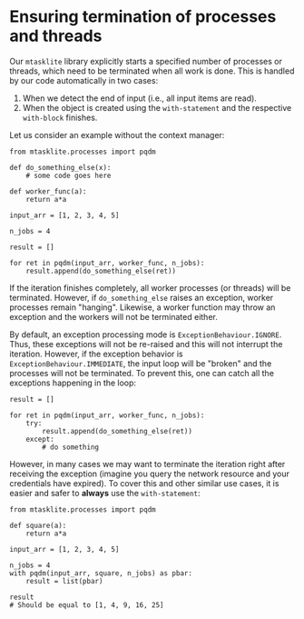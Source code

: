 # Ensuring termination of processes and threads

Our `mtasklite` library explicitly starts a specified number of processes or threads, which need to be terminated when all work is done. This is handled by our code automatically in two cases:

1. When we detect the end of input (i.e., all input items are read).
2. When the object is created using the `with-statement` and the respective `with-block` finishes.

Let us consider an example without the context manager:

```
from mtasklite.processes import pqdm

def do_something_else(x):
    # some code goes here

def worker_func(a):
    return a*a

input_arr = [1, 2, 3, 4, 5]

n_jobs = 4 

result = []

for ret in pqdm(input_arr, worker_func, n_jobs):
    result.append(do_something_else(ret))
```

If the iteration finishes completely, all worker processes (or threads) will be terminated. However, if `do_something_else` raises an exception, worker processes remain "hanging". Likewise, a worker function may throw an exception and the workers will not be terminated either. 

By default, an exception processing mode is `ExceptionBehaviour.IGNORE`. Thus, these exceptions will not be re-raised and this will not interrupt the iteration. However, if the exception behavior is `ExceptionBehaviour.IMMEDIATE`, the input loop will  be "broken" and the processes will not be terminated. To prevent this, one can catch all the exceptions happening in the loop:

```
result = []

for ret in pqdm(input_arr, worker_func, n_jobs):
    try:
        result.append(do_something_else(ret))
    except:
        # do something
```

However, in many cases we may want to terminate the iteration right after receiving the exception (imagine you query the network resource and your credentials have expired). To cover this and other similar use cases, it is easier and safer to **always** use the `with-statement`:

```
from mtasklite.processes import pqdm

def square(a):
    return a*a

input_arr = [1, 2, 3, 4, 5]

n_jobs = 4 
with pqdm(input_arr, square, n_jobs) as pbar:
    result = list(pbar)

result
# Should be equal to [1, 4, 9, 16, 25]
```